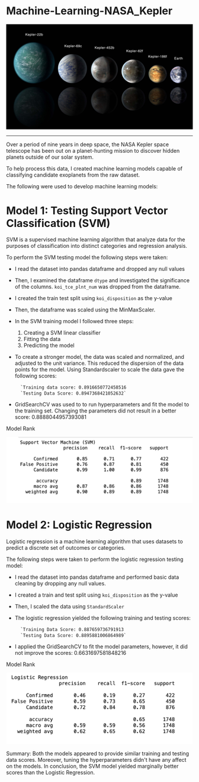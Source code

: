 # Machine-Learning-NASA_Kepler
![NASA](https://github.com/Chahnaz-Kbaisi/Machine-Learning-NASA_Kepler/blob/main/Images/exoplanets.jpg)

****

Over a period of nine years in deep space, the NASA Kepler space telescope has been out on a planet-hunting mission to discover hidden planets outside of our solar system.

To help process this data, I created machine learning models capable of classifying candidate exoplanets from the raw dataset.

The following were used to develop machine learning models: 

# Model 1: Testing Support Vector Classification (SVM)

SVM is a supervised machine learning algorithm that analyze data for the purposes of classification into distinct categories and regression analysis.

To perform the SVM testing model the following steps were taken:
* I read the dataset into pandas dataframe and dropped any null values
* Then, I examined the dataframe `dtype` and investigated the significance of the columns. `koi_tce_plnt_num` was dropped from the dataframe.
* I created the train test split using `koi_disposition` as the y-value
* Then, the dataframe was scaled using the MinMaxScaler.
* In the SVM training model I followed three steps:
    1. Creating a SVM linear classifier
    2. Fitting the data
    3. Predicting the model
* To create a stronger model, the data was scaled and normalized, and adjusted to the unit variance. This reduced the dispersion of the data points for the model. Using Standardscaler to scale the data gave the following scores: 

        `Training data score: 0.8916650772458516
        `Testing Data Score: 0.8947368421052632`
        
* GridSearchCV was used to to run hyperparameters and fit the model to the training set. Changing the parameters did not result in a better score: 0.8888044957393081

Model Rank

![SVM](https://github.com/Chahnaz-Kbaisi/Machine-Learning-NASA_Kepler/blob/main/Images/SVM.png)

# Model 2: Logistic Regression

Logistic regression is a machine learning algorithm that uses datasets to predict a discrete set of outcomes or categories. 

The following steps were taken to perform the logistic regression testing model:
* I read the dataset into pandas dataframe and performed basic data cleaning by dropping any null values.
* I created a train and test split using `koi_disposition` as the y-value
* Then, I scaled the data using `StandardScaler`
* The logistic regression yielded the following training and testing scores: 

        `Training Data Score: 0.887659736791913 
        `Testing Data Score: 0.8895881006864989` 
        
* I applied the GridSearchCV to fit the model parameters, however, it did not improve the scores: 0.6631697581848216

Model Rank 

![Logistic Regression](https://github.com/Chahnaz-Kbaisi/Machine-Learning-NASA_Kepler/blob/main/Images/Logistic_Regression.png)

Summary: Both the models appeared to provide similar training and testing data scores. Moreover, tuning the hyperparameters didn't have any affect on the models. In conclusion, the SVM model yielded marginally better scores than the Logistic Regression.   
